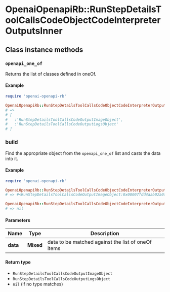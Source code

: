 # OpenaiOpenapiRb::RunStepDetailsToolCallsCodeObjectCodeInterpreterOutputsInner

## Class instance methods

### `openapi_one_of`

Returns the list of classes defined in oneOf.

#### Example

```ruby
require 'openai-openapi-rb'

OpenaiOpenapiRb::RunStepDetailsToolCallsCodeObjectCodeInterpreterOutputsInner.openapi_one_of
# =>
# [
#   :'RunStepDetailsToolCallsCodeOutputImageObject',
#   :'RunStepDetailsToolCallsCodeOutputLogsObject'
# ]
```

### build

Find the appropriate object from the `openapi_one_of` list and casts the data into it.

#### Example

```ruby
require 'openai-openapi-rb'

OpenaiOpenapiRb::RunStepDetailsToolCallsCodeObjectCodeInterpreterOutputsInner.build(data)
# => #<RunStepDetailsToolCallsCodeOutputImageObject:0x00007fdd4aab02a0>

OpenaiOpenapiRb::RunStepDetailsToolCallsCodeObjectCodeInterpreterOutputsInner.build(data_that_doesnt_match)
# => nil
```

#### Parameters

| Name | Type | Description |
| ---- | ---- | ----------- |
| **data** | **Mixed** | data to be matched against the list of oneOf items |

#### Return type

- `RunStepDetailsToolCallsCodeOutputImageObject`
- `RunStepDetailsToolCallsCodeOutputLogsObject`
- `nil` (if no type matches)

